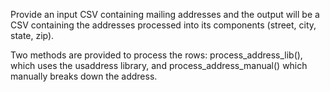 Provide an input CSV containing mailing addresses and the output will be a CSV containing the addresses processed into its components (street, city, state, zip).

Two methods are provided to process the rows: process_address_lib(), which uses the usaddress library, and process_address_manual() which manually breaks down the address. 

